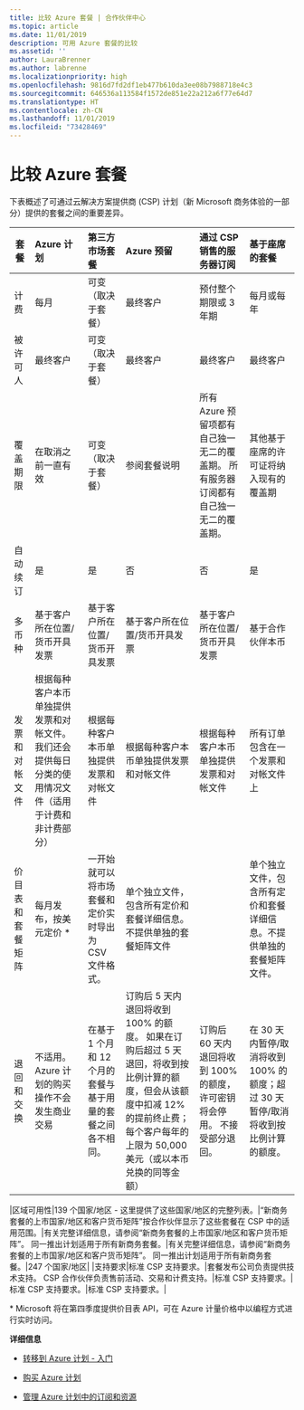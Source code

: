 ```yaml
---
title: 比较 Azure 套餐 | 合作伙伴中心
ms.topic: article
ms.date: 11/01/2019
description: 可用 Azure 套餐的比较
ms.assetid: ''
author: LauraBrenner
ms.author: labrenne
ms.localizationpriority: high
ms.openlocfilehash: 9816d7fd2df1eb477b610da3ee08b7988718e4c3
ms.sourcegitcommit: 646536a113584f1572de851e22a212a6f77e64d7
ms.translationtype: HT
ms.contentlocale: zh-CN
ms.lasthandoff: 11/01/2019
ms.locfileid: "73428469"
---
```

# <a name="compare-azure-offers"></a>比较 Azure 套餐

下表概述了可通过云解决方案提供商 (CSP) 计划（新 Microsoft 商务体验的一部分）提供的套餐之间的重要差异。


|**套餐**| **Azure 计划**|**第三方市场套餐**|**Azure 预留**|**通过 CSP 销售的服务器订阅**|**基于座席的套餐**|
|-------------------|:------|:-----|:---------|:--------------|:---------|
|计费|每月|可变（取决于套餐）|最终客户|预付整个期限或 3 年期|每月或每年|
|被许可人|最终客户|可变（取决于套餐）|最终客户| 最终客户|   最终客户|
|覆盖期限|在取消之前一直有效|可变（取决于套餐）|参阅套餐说明|所有 Azure 预留项都有自己独一无二的覆盖期。    所有服务器订阅都有自己独一无二的覆盖期。|   其他基于座席的许可证将纳入现有的覆盖期|
|自动续订|是|是|否| 否|是|
|多币种|基于客户所在位置/货币开具发票|基于客户所在位置/货币开具发票|基于客户所在位置/货币开具发票|基于客户所在位置/货币开具发票|基于合作伙伴本币| 
|发票和对帐文件|根据每种客户本币单独提供发票和对帐文件。  我们还会提供每日分类的使用情况文件（适用于计费和非计费部分） |根据每种客户本币单独提供发票和对帐文件|根据每种客户本币单独提供发票和对帐文件|根据每种客户本币单独提供发票和对帐文件|所有订单包含在一个发票和对帐文件上|
|价目表和套餐矩阵|每月发布，按美元定价 *|一开始就可以将市场套餐和定价实时导出为 CSV 文件格式。|单个独立文件，包含所有定价和套餐详细信息。不提供单独的套餐矩阵文件||单个独立文件，包含所有定价和套餐详细信息。不提供单独的套餐矩阵文件。| 单个独立文件，包含所有定价和套餐详细信息。|单独的价目表和套餐矩阵（2 个文件）。|
|退回和交换|不适用。 Azure 计划的购买操作不会发生商业交易|在基于 1 个月和 12 个月的套餐与基于用量的套餐之间各不相同。|订购后 5 天内退回将收到 100% 的额度。 如果在订购后超过 5 天退回，将收到按比例计算的额度，但会从该额度中扣减 12% 的提前终止费；每个客户每年的上限为 50,000 美元（或以本币兑换的同等金额）|订购后 60 天内退回将收到 100% 的额度，许可密钥将会停用。 不接受部分退回。|   在 30 天内暂停/取消将收到 100% 的额度；超过 30 天暂停/取消将收到按比例计算的额度。|

|区域可用性|139 个国家/地区 - 这里提供了这些国家/地区的完整列表。|“新商务套餐的上市国家/地区和客户货币矩阵”按合作伙伴显示了这些套餐在 CSP 中的适用范围。|有关完整详细信息，请参阅“新商务套餐的上市国家/地区和客户货币矩阵”。 同一推出计划适用于所有新商务套餐。|有关完整详细信息，请参阅“新商务套餐的上市国家/地区和客户货币矩阵”。  同一推出计划适用于所有新商务套餐。|247 个国家/地区| |支持要求|标准 CSP 支持要求。|套餐发布公司负责提供技术支持。  CSP 合作伙伴负责售前活动、交易和计费支持。|标准 CSP 支持要求。|标准 CSP 支持要求。|标准 CSP 支持要求。|

\* Microsoft 将在第四季度提供价目表 API，可在 Azure 计量价格中以编程方式进行实时访问。

**详细信息**

- [转移到 Azure 计划 - 入门](azure-plan-get-started.md)

- [购买 Azure 计划](purchase-azure-plan.md)

- [管理 Azure 计划中的订阅和资源](azure-plan-manage.md)

